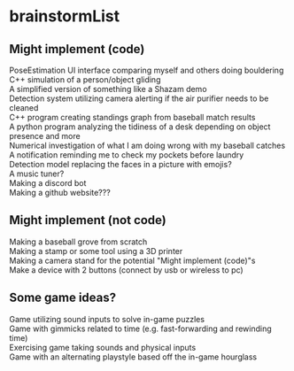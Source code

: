 # brainstormList
## Might implement (code)
PoseEstimation UI interface comparing myself and others doing bouldering <br>
C++ simulation of a person/object gliding <br>
A simplified version of something like a Shazam demo <br>
Detection system utilizing camera alerting if the air purifier needs to be cleaned <br>
C++ program creating standings graph from baseball match results <br>
A python program analyzing the tidiness of a desk depending on object presence and more <br>
Numerical investigation of what I am doing wrong with my baseball catches <br>
A notification reminding me to check my pockets before laundry <br>
Detection model replacing the faces in a picture with emojis? <br>
A music tuner? <br>
Making a discord bot <br>
Making a github website??? <br>

## Might implement (not code)
Making a baseball grove from scratch <br>
Making a stamp or some tool using a 3D printer <br>
Making a camera stand for the potential "Might implement (code)"s <br>
Make a device with 2 buttons (connect by usb or wireless to pc) <br>

## Some game ideas?
Game utilizing sound inputs to solve in-game puzzles <br>
Game with gimmicks related to time (e.g. fast-forwarding and rewinding time) <br>
Exercising game taking sounds and physical inputs <br>
Game with an alternating playstyle based off the in-game hourglass <br>
